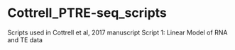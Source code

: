 # Cottrell_PTRE-seq_scripts
Scripts used in Cottrell et al, 2017 manuscript
Script 1: Linear Model of RNA and TE data
